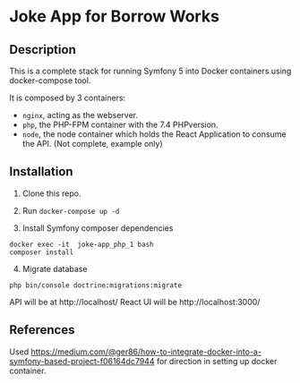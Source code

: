 # Joke App for Borrow Works

## Description

This is a complete stack for running Symfony 5 into Docker containers using docker-compose tool.

It is composed by 3 containers:

- `nginx`, acting as the webserver.
- `php`, the PHP-FPM container with the 7.4 PHPversion.
- `node`, the node container which holds the React Application to consume the API. (Not complete, example only)

## Installation

1. Clone this repo.

2. Run `docker-compose up -d`

3. Install Symfony composer dependencies
```
docker exec -it  joke-app_php_1 bash 
composer install
```

4. Migrate database
```
php bin/console doctrine:migrations:migrate
```

API will be at http://localhost/
React UI will be http://localhost:3000/

## References
Used https://medium.com/@ger86/how-to-integrate-docker-into-a-symfony-based-project-f06164dc7944 for direction in setting up docker container.

